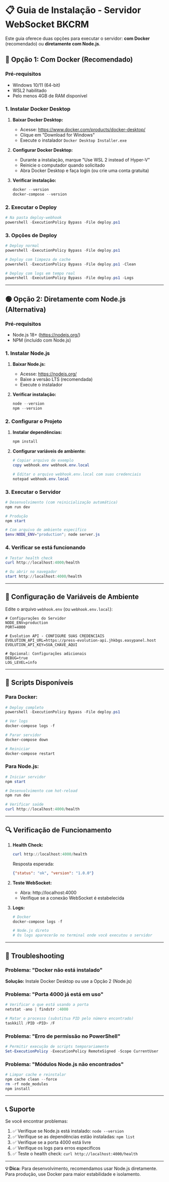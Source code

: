 # 📋 Guia de Instalação - Servidor WebSocket BKCRM

Este guia oferece duas opções para executar o servidor: **com Docker** (recomendado) ou **diretamente com Node.js**.

## 🐳 Opção 1: Com Docker (Recomendado)

### Pré-requisitos
- Windows 10/11 (64-bit)
- WSL2 habilitado
- Pelo menos 4GB de RAM disponível

### 1. Instalar Docker Desktop

1. **Baixar Docker Desktop:**
   - Acesse: https://www.docker.com/products/docker-desktop/
   - Clique em "Download for Windows"
   - Execute o instalador `Docker Desktop Installer.exe`

2. **Configurar Docker Desktop:**
   - Durante a instalação, marque "Use WSL 2 instead of Hyper-V"
   - Reinicie o computador quando solicitado
   - Abra Docker Desktop e faça login (ou crie uma conta gratuita)

3. **Verificar instalação:**
   ```powershell
   docker --version
   docker-compose --version
   ```

### 2. Executar o Deploy
```powershell
# Na pasta deploy-webhook
powershell -ExecutionPolicy Bypass -File deploy.ps1
```

### 3. Opções de Deploy
```powershell
# Deploy normal
powershell -ExecutionPolicy Bypass -File deploy.ps1

# Deploy com limpeza de cache
powershell -ExecutionPolicy Bypass -File deploy.ps1 -Clean

# Deploy com logs em tempo real
powershell -ExecutionPolicy Bypass -File deploy.ps1 -Logs
```

---

## 🟢 Opção 2: Diretamente com Node.js (Alternativa)

### Pré-requisitos
- Node.js 18+ (https://nodejs.org/)
- NPM (incluído com Node.js)

### 1. Instalar Node.js

1. **Baixar Node.js:**
   - Acesse: https://nodejs.org/
   - Baixe a versão LTS (recomendada)
   - Execute o instalador

2. **Verificar instalação:**
   ```powershell
   node --version
   npm --version
   ```

### 2. Configurar o Projeto

1. **Instalar dependências:**
   ```powershell
   npm install
   ```

2. **Configurar variáveis de ambiente:**
   ```powershell
   # Copiar arquivo de exemplo
   copy webhook.env webhook.env.local
   
   # Editar o arquivo webhook.env.local com suas credenciais
   notepad webhook.env.local
   ```

### 3. Executar o Servidor

```powershell
# Desenvolvimento (com reinicialização automática)
npm run dev

# Produção
npm start

# Com arquivo de ambiente específico
$env:NODE_ENV="production"; node server.js
```

### 4. Verificar se está funcionando
```powershell
# Testar health check
curl http://localhost:4000/health

# Ou abrir no navegador
start http://localhost:4000/health
```

---

## 🔧 Configuração de Variáveis de Ambiente

Edite o arquivo `webhook.env` (ou `webhook.env.local`):

```env
# Configurações do Servidor
NODE_ENV=production
PORT=4000

# Evolution API - CONFIGURE SUAS CREDENCIAIS
EVOLUTION_API_URL=https://press-evolution-api.jhkbgs.easypanel.host
EVOLUTION_API_KEY=SUA_CHAVE_AQUI

# Opcional: Configurações adicionais
DEBUG=true
LOG_LEVEL=info
```

---

## 🚀 Scripts Disponíveis

### Para Docker:
```powershell
# Deploy completo
powershell -ExecutionPolicy Bypass -File deploy.ps1

# Ver logs
docker-compose logs -f

# Parar servidor
docker-compose down

# Reiniciar
docker-compose restart
```

### Para Node.js:
```powershell
# Iniciar servidor
npm start

# Desenvolvimento com hot-reload
npm run dev

# Verificar saúde
curl http://localhost:4000/health
```

---

## 🔍 Verificação de Funcionamento

1. **Health Check:**
   ```powershell
   curl http://localhost:4000/health
   ```
   
   Resposta esperada:
   ```json
   {"status": "ok", "version": "1.0.0"}
   ```

2. **Teste WebSocket:**
   - Abra: http://localhost:4000
   - Verifique se a conexão WebSocket é estabelecida

3. **Logs:**
   ```powershell
   # Docker
   docker-compose logs -f
   
   # Node.js direto
   # Os logs aparecerão no terminal onde você executou o servidor
   ```

---

## 🚨 Troubleshooting

### Problema: "Docker não está instalado"
**Solução:** Instale Docker Desktop ou use a Opção 2 (Node.js)

### Problema: "Porta 4000 já está em uso"
```powershell
# Verificar o que está usando a porta
netstat -ano | findstr :4000

# Matar o processo (substitua PID pelo número encontrado)
taskkill /PID <PID> /F
```

### Problema: "Erro de permissão no PowerShell"
```powershell
# Permitir execução de scripts temporariamente
Set-ExecutionPolicy -ExecutionPolicy RemoteSigned -Scope CurrentUser
```

### Problema: "Módulos Node.js não encontrados"
```powershell
# Limpar cache e reinstalar
npm cache clean --force
rm -rf node_modules
npm install
```

---

## 📞 Suporte

Se você encontrar problemas:

1. ✅ Verifique se Node.js está instalado: `node --version`
2. ✅ Verifique se as dependências estão instaladas: `npm list`
3. ✅ Verifique se a porta 4000 está livre
4. ✅ Verifique os logs para erros específicos
5. ✅ Teste o health check: `curl http://localhost:4000/health`

---

**💡 Dica:** Para desenvolvimento, recomendamos usar Node.js diretamente. Para produção, use Docker para maior estabilidade e isolamento. 
